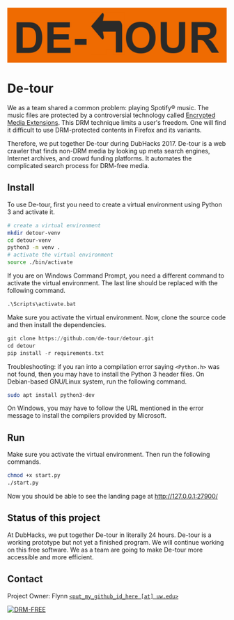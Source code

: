 ![Take a detour!](public/images/detour-banner.png)

De-tour
=======

We as a team shared a common problem: playing Spotify® music. The music files are protected by a controversial technology called [Encrypted Media Extensions](https://www.defectivebydesign.org/drm-in-web-standards). This DRM technique limits a user's freedom. One will find it difficult to use DRM-protected contents in Firefox and its variants.

Therefore, we put together De-tour during DubHacks 2017. De-tour is a web crawler that finds non-DRM media by looking up meta search engines, Internet archives, and crowd funding platforms. It automates the complicated search process for DRM-free media.

## Install

To use De-tour, first you need to create a virtual environment using Python 3 and activate it.

```bash
# create a virtual environment
mkdir detour-venv
cd detour-venv
python3 -m venv .
# activate the virtual environment
source ./bin/activate
```

If you are on Windows Command Prompt, you need a different command to activate the virtual environment. The last line should be replaced with the following command.

```cmd
.\Scripts\activate.bat
```

Make sure you activate the virtual environment. Now, clone the source code and then install the dependencies.

```python
git clone https://github.com/de-tour/detour.git
cd detour
pip install -r requirements.txt
```

Troubleshooting: if you ran into a compilation error saying `<Python.h>` was not found, then you may have to install the Python 3 header files. On Debian-based GNU/Linux system, run the following command.

```bash
sudo apt install python3-dev
```

On Windows, you may have to follow the URL mentioned in the error message to install the compilers provided by Microsoft.

## Run

Make sure you activate the virtual environment. Then run the following commands.

```bash
chmod +x start.py
./start.py
```

Now you should be able to see the landing page at http://127.0.0.1:27900/

## Status of this project

At DubHacks, we put together De-tour in literally 24 hours. De-tour is a working prototype but not yet a finished program. We will continue working on this free software. We as a team are going to make De-tour more accessible and more efficient.

## Contact

Project Owner: Flynn [`<put_my_github_id_here [at] uw.edu>`](https://github.com/flynn16?tab=stars)

[![DRM-FREE](https://static.fsf.org/dbd/label/DRM-free%20label%20dropshadow%20125.en.png)](https://www.defectivebydesign.org/drm-free)
